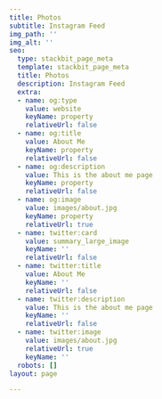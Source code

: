 ```yaml
---
title: Photos
subtitle: Instagram Feed
img_path: ''
img_alt: ''
seo:
  type: stackbit_page_meta
  template: stackbit_page_meta
  title: Photos
  description: Instagram Feed
  extra:
  - name: og:type
    value: website
    keyName: property
    relativeUrl: false
  - name: og:title
    value: About Me
    keyName: property
    relativeUrl: false
  - name: og:description
    value: This is the about me page
    keyName: property
    relativeUrl: false
  - name: og:image
    value: images/about.jpg
    keyName: property
    relativeUrl: true
  - name: twitter:card
    value: summary_large_image
    keyName: ''
    relativeUrl: false
  - name: twitter:title
    value: About Me
    keyName: ''
    relativeUrl: false
  - name: twitter:description
    value: This is the about me page
    keyName: ''
    relativeUrl: false
  - name: twitter:image
    value: images/about.jpg
    relativeUrl: true
    keyName: ''
  robots: []
layout: page

---
```

